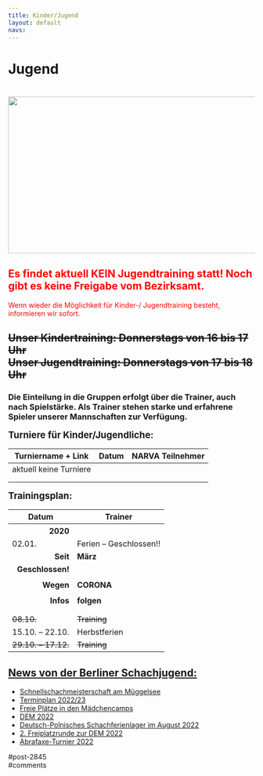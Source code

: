 ```yaml
---
title: Kinder/Jugend 
layout: default
navs:
---
```

<div class="post-2845 page type-page status-publish hentry" id="post-2845">
<h1 class="entry-title">Jugend</h1>
<div class="entry-content">
<h1><img alt="" class="aligncenter wp-image-3899 size-large" height="320" loading="lazy" sizes="(max-width: 640px) 100vw, 640px" src="http://www.narva-schach.de/wordpress/wp-content/uploads/2018/03/0002farbe-1024x512.jpg" srcset="https://www.narva-schach.de/wordpress/wp-content/uploads/2018/03/0002farbe-1024x512.jpg 1024w, https://www.narva-schach.de/wordpress/wp-content/uploads/2018/03/0002farbe-300x150.jpg 300w, https://www.narva-schach.de/wordpress/wp-content/uploads/2018/03/0002farbe-768x384.jpg 768w, https://www.narva-schach.de/wordpress/wp-content/uploads/2018/03/0002farbe.jpg 1184w" width="640"/></h1>
<h2><strong><span style="color: #ff0000;">Es findet aktuell KEIN Jugendtraining statt! Noch gibt es keine Freigabe vom Bezirksamt.<br/>
</span></strong></h2>
<p><span style="color: #ff0000;">Wenn wieder die Möglichkeit für Kinder-/ Jugendtraining besteht, informieren wir sofort.</span></p>
<h2><del datetime="2020-09-10T05:24:47+00:00">Unser Kindertraining: Donnerstags von 16 bis 17 Uhr<br/>
Unser Jugendtraining: Donnerstags von 17 bis 18 Uhr</del></h2>
<h3>Die Einteilung in die Gruppen erfolgt über die Trainer, auch nach Spielstärke. Als Trainer stehen starke und erfahrene Spieler unserer Mannschaften zur Verfügung.</h3>
<p><span style="font-size: 14pt;"><strong>Turniere für Kinder/Jugendliche:</strong></span></p>
<table class="clean swiss footable">
<thead>
<tr>
<th>Turniername + Link</th>
<th>Datum</th>
<th>NARVA Teilnehmer</th>
</tr>
</thead>
<tbody>
<tr>
<td nowrap="nowrap">aktuell keine Turniere</td>
<td></td>
<td></td>
</tr>
<tr>
<td nowrap="nowrap"></td>
<td></td>
<td></td>
</tr>
<tr>
<td nowrap="nowrap"></td>
<td></td>
<td></td>
</tr>
</tbody>
</table>
<p><span style="font-size: 14pt;"><strong>Trainingsplan:</strong></span></p>
<table class="clean swiss footable">
<thead>
<tr>
<th>Datum</th>
<th>Trainer</th>
</tr>
</thead>
<tbody>
<tr>
<th style="text-align: right;"><span style="font-size: 12pt;"><strong>2020</strong></span></th>
</tr>
<tr>
<td>02.01.</td>
<td>Ferien – Geschlossen!!</td>
</tr>
<tr>
<td style="text-align: right;"><strong>Seit</strong></td>
<td><strong>März</strong></td>
</tr>
<tr>
<td style="text-align: right;"><strong>Geschlossen!</strong></td>
<td></td>
</tr>
<tr>
<td style="text-align: right;"></td>
<td></td>
</tr>
<tr>
<td style="text-align: right;"><strong>Wegen</strong></td>
<td><strong>CORONA</strong></td>
</tr>
<tr>
<td></td>
<td></td>
</tr>
<tr>
<td style="text-align: right;"><strong>Infos</strong></td>
<td><strong>folgen</strong></td>
</tr>
<tr>
<td></td>
<td></td>
</tr>
<tr>
<td style="text-align: right;"></td>
<td></td>
</tr>
<tr>
<td><del>08.10.</del></td>
<td><del>Training</del></td>
</tr>
<tr>
<td>15.10. – 22.10.</td>
<td>Herbstferien</td>
</tr>
<tr>
<td><del>29.10. – 17.12.</del></td>
<td><del>Training</del></td>
</tr>
</tbody>
</table>
<h2><span style="text-decoration: underline;">News von der Berliner Schachjugend:</span></h2>
<ul><!--via SimplePie with RSSImport--><li><a href="http://www.schachjugend-in-berlin.de/schnellschachmeisterschaft-am-mueggelsee-2/" title="Schnellschachmeisterschaft am Müggelsee">Schnellschachmeisterschaft am Müggelsee</a></li><li><a href="http://www.schachjugend-in-berlin.de/terminplan-2022-23/" title="Terminplan 2022/23">Terminplan 2022/23</a></li><li><a href="http://www.schachjugend-in-berlin.de/freie-plaetze-in-den-maedchencamps/" title="Freie Plätze in den Mädchencamps">Freie Plätze in den Mädchencamps</a></li><li><a href="http://www.schachjugend-in-berlin.de/dem-2022/" title="DEM 2022">DEM 2022</a></li><li><a href="http://www.schachjugend-in-berlin.de/deutsch-polnisches-schachferienlager-im-august-2022/" title="Deutsch-Polnisches Schachferienlager im August 2022">Deutsch-Polnisches Schachferienlager im August 2022</a></li><li><a href="http://www.schachjugend-in-berlin.de/2-freiplatzrunde-zur-dem-2022/" title="2. Freiplatzrunde zur DEM 2022">2. Freiplatzrunde zur DEM 2022</a></li><li><a href="http://www.schachjugend-in-berlin.de/abrafaxe-turnier-2022/" title="Abrafaxe-Turnier 2022">Abrafaxe-Turnier 2022</a></li></ul>
</div><!-- .entry-content -->
</div> #post-2845 
<div id="comments">
</div> #comments 
